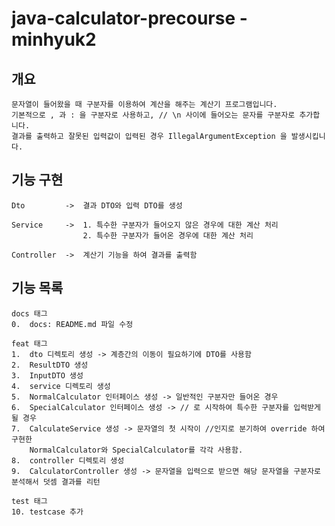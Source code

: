 # java-calculator-precourse - minhyuk2

## 개요
    문자열이 들어왔을 때 구분자를 이용하여 계산을 해주는 계산기 프로그램입니다.
    기본적으로 , 과 : 을 구분자로 사용하고, // \n 사이에 들어오는 문자를 구분자로 추가합니다.
    결과를 출력하고 잘못된 입력값이 입력된 경우 IllegalArgumentException 을 발생시킵니다.

## 기능 구현
    Dto         ->  결과 DTO와 입력 DTO를 생성 
    
    Service     ->  1. 특수한 구분자가 들어오지 않은 경우에 대한 계산 처리
                    2. 특수한 구분자가 들어온 경우에 대한 계산 처리
    
    Controller  ->  계산기 기능을 하여 결과를 출력함

## 기능 목록
    docs 태그
    0.  docs: README.md 파일 수정

    feat 태그
    1.  dto 디렉토리 생성 -> 계층간의 이동이 필요하기에 DTO를 사용함
    2.  ResultDTO 생성
    3.  InputDTO 생성
    4.  service 디렉토리 생성
    5.  NormalCalculator 인터페이스 생성 -> 일반적인 구분자만 들어온 경우
    6.  SpecialCalculator 인터페이스 생성 -> // 로 시작하여 특수한 구분자를 입력받게 될 경우
    7.  CalculateService 생성 -> 문자열의 첫 시작이 //인지로 분기하여 override 하여 구현한 
        NormalCalculator와 SpecialCalculator를 각각 사용함.
    8.  controller 디렉토리 생성
    9.  CalculatorController 생성 -> 문자열을 입력으로 받으면 해당 문자열을 구분자로 분석해서 덧셈 결과를 리턴

    test 태그
    10. testcase 추가
